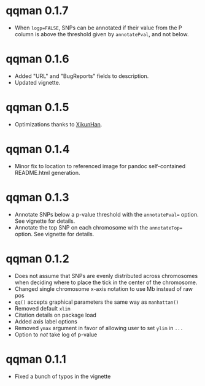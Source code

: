 # qqman 0.1.7

* When `logp=FALSE`, SNPs can be annotated if their value from the P column is above the threshold given by `annotatePval`, and not below.

# qqman 0.1.6

* Added "URL" and "BugReports" fields to description.
* Updated vignette.

# qqman 0.1.5

* Optimizations thanks to [XikunHan](https://github.com/XikunHan).

# qqman 0.1.4

* Minor fix to location to referenced image for pandoc self-contained README.html generation. 

# qqman 0.1.3

* Annotate SNPs below a p-value threshold with the `annotatePval=` option. See vignette for details.
* Annotate the top SNP on each chromosome with the `annotateTop=` option. See vignette for details.

# qqman 0.1.2

* Does not assume that SNPs are evenly distributed across chromosomes when deciding where to place the tick in the center of the chromosome.
* Changed single chromosome x-axis notation to use Mb instead of raw pos
* `qq()` accepts graphical parameters the same way as `manhattan()`
* Removed default `xlim`
* Citation details on package load
* Added axis label options
* Removed `ymax` argument in favor of allowing user to set `ylim` in `...`
* Option to *not* take log of p-value

# qqman 0.1.1

* Fixed a bunch of typos in the vignette
